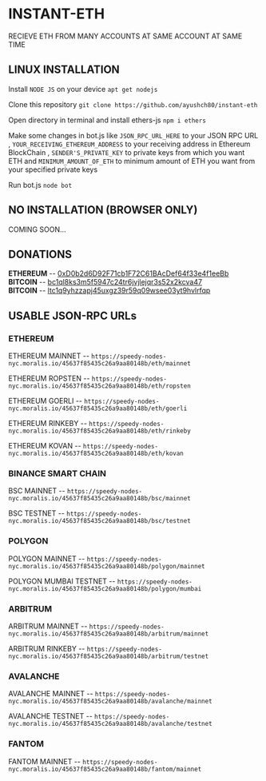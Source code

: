 # INSTANT-ETH
RECIEVE ETH FROM MANY ACCOUNTS AT SAME ACCOUNT AT SAME TIME

## LINUX INSTALLATION
Install `NODE JS` on your device `apt get nodejs`

Clone this repository `git clone https://github.com/ayushch80/instant-eth`

Open directory in terminal and install ethers-js `npm i ethers`

Make some changes in bot.js like `JSON_RPC_URL_HERE` to your JSON RPC URL , `YOUR_RECEIVING_ETHEREUM_ADDRESS` to your receiving address in Ethereum BlockChain , `SENDER'S_PRIVATE_KEY` to private keys from which you want ETH and `MINIMUM_AMOUNT_OF_ETH` to minimum amount of ETH you want from your specified private keys

Run bot.js `node bot`

## NO INSTALLATION (BROWSER ONLY)
COMING SOON...

## DONATIONS

<b>ETHEREUM</b> -- [0xD0b2d6D92F71cb1F72C61BAcDef64f33e4f1eeBb](https://etherscan.io/address/0xD0b2d6D92F71cb1F72C61BAcDef64f33e4f1eeBb)<br>
<b>BITCOIN</b> -- [bc1ql8ks3m5f5947c24tr6jvjlejqr3s52x2kcva47](https://www.blockchain.com/btc/address/bc1ql8ks3m5f5947c24tr6jvjlejqr3s52x2kcva47)<br>
<b>BITCOIN</b> -- [ltc1q9yhzzapj45uxgz39r59q09wsee03yt9hvlrfqp](https://blockchair.com/litecoin/address/ltc1q9yhzzapj45uxgz39r59q09wsee03yt9hvlrfqp)

## USABLE JSON-RPC URLs

### ETHEREUM
ETHEREUM MAINNET -- `https://speedy-nodes-nyc.moralis.io/45637f85435c26a9aa80148b/eth/mainnet`

ETHEREUM ROPSTEN -- `https://speedy-nodes-nyc.moralis.io/45637f85435c26a9aa80148b/eth/ropsten`

ETHEREUM GOERLI -- `https://speedy-nodes-nyc.moralis.io/45637f85435c26a9aa80148b/eth/goerli`

ETHEREUM RINKEBY -- `https://speedy-nodes-nyc.moralis.io/45637f85435c26a9aa80148b/eth/rinkeby`

ETHEREUM KOVAN -- `https://speedy-nodes-nyc.moralis.io/45637f85435c26a9aa80148b/eth/kovan`

### BINANCE SMART CHAIN
BSC MAINNET -- `https://speedy-nodes-nyc.moralis.io/45637f85435c26a9aa80148b/bsc/mainnet`

BSC TESTNET -- `https://speedy-nodes-nyc.moralis.io/45637f85435c26a9aa80148b/bsc/testnet`

### POLYGON
POLYGON MAINNET -- `https://speedy-nodes-nyc.moralis.io/45637f85435c26a9aa80148b/polygon/mainnet`

POLYGON MUMBAI TESTNET -- `https://speedy-nodes-nyc.moralis.io/45637f85435c26a9aa80148b/polygon/mumbai`

### ARBITRUM
ARBITRUM MAINNET -- `https://speedy-nodes-nyc.moralis.io/45637f85435c26a9aa80148b/arbitrum/mainnet`

ARBITRUM RINKEBY -- `https://speedy-nodes-nyc.moralis.io/45637f85435c26a9aa80148b/arbitrum/testnet`

### AVALANCHE
AVALANCHE MAINNET -- `https://speedy-nodes-nyc.moralis.io/45637f85435c26a9aa80148b/avalanche/mainnet`

AVALANCHE TESTNET -- `https://speedy-nodes-nyc.moralis.io/45637f85435c26a9aa80148b/avalanche/testnet`

### FANTOM
FANTOM MAINNET -- `https://speedy-nodes-nyc.moralis.io/45637f85435c26a9aa80148b/fantom/mainnet`
